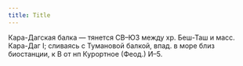 ```yaml
---
title: Title
---
```


Кара-Дагская балка — тянется СВ–ЮЗ между хр. Беш-Таш и масс. Кара-Даг I;
сливаясь с Тумановой балкой, впад. в море близ биостанции, к В от нп Курортное
(Феод.) И–5.
